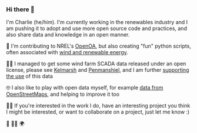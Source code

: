 ### Hi there 👋

I'm Charlie (he/him). I'm currently working in the renewables industry and I am pushing it to adopt and use more open source code and practices, and also share data and knowledge in an open manner.

🔭 I'm contributing to NREL's [OpenOA](https://github.com/NREL/OpenOA), but also creating "fun" python scripts, often associated with [wind and renewable energy](https://charlie9578.github.io/gallery/UK-WindAndSolar.html).

🧑‍🚀 I managed to get some wind farm SCADA data released under an open license, please see [Kelmarsh](https://doi.org/10.5281/zenodo.5841833) and [Penmanshiel](https://doi.org/10.5281/zenodo.5946807), and I am further [supporting the use](https://www.wedowind.ch/spaces/the-open-data-exploration-space) of this data

🤓 I also like to play with open data myself, for example [data from OpenStreetMaps](https://charlie9578.github.io/gallery.html), and helping to improve it too

👯‍♂️ If you're interested in the work I do, have an interesting project you think I might be interested, or want to collaborate on a project, just let me know :)

👬 🏳️‍🌈 🌍

<!--
**charlie9578/charlie9578** is a ✨ _special_ ✨ repository because its `README.md` (this file) appears on your GitHub profile.

Here are some ideas to get you started:

- 🔭 I’m currently working on ...
- 🌱 I’m currently learning ...
- 👯 I’m looking to collaborate on ...
- 🤔 I’m looking for help with ...
- 💬 Ask me about ...
- 📫 How to reach me: ...
- 😄 Pronouns: ...
- ⚡ Fun fact: ...
-->
